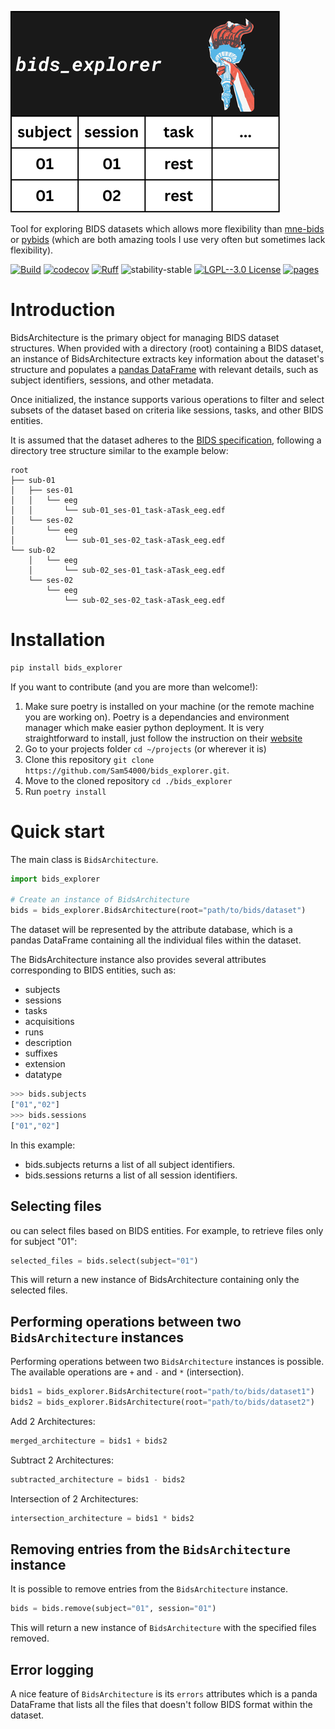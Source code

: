 ![bids_explorer_logo](https://github.com/Sam54000/bids_explorer/blob/main/docs/images/bids_explorer_logo.png)

Tool for exploring BIDS datasets which allows more flexibility than
[mne-bids](https://mne.tools/mne-bids/stable/index.html) or
[pybids](https://bids-standard.github.io/pybids/) (which are both
amazing tools I use very often but sometimes lack flexibility).

[![Build](https://github.com/Sam54000/bids_explorer/actions/workflows/test.yaml/badge.svg?branch=main)](https://github.com/Sam54000/bids_explorer/actions/workflows/test.yaml?query=branch%3Amain)
[![codecov](https://codecov.io/gh/Sam54000/bids_explorer/branch/main/graph/badge.svg?token=22HWWFWPW5)](https://codecov.io/gh/Sam54000/bids_explorer)
[![Ruff](https://img.shields.io/endpoint?url=https://raw.githubusercontent.com/astral-sh/ruff/main/assets/badge/v2.json)](https://github.com/astral-sh/ruff)
![stability-stable](https://img.shields.io/badge/stability-stable-green.svg)
[![LGPL--3.0 License](https://img.shields.io/badge/license-LGPL--3.0-blue.svg)](https://github.com/Sam54000/bids_explorer/blob/main/LICENSE)
[![pages](https://img.shields.io/badge/api-docs-blue)](https://Sam54000.github.io/bids_explorer)

# Introduction

BidsArchitecture is the primary object for managing BIDS dataset structures.
When provided with a directory (root) containing a BIDS dataset, an instance
of BidsArchitecture extracts key information about the dataset's structure and
populates a [pandas DataFrame](https://pandas.pydata.org/docs/reference/api/pandas.DataFrame.html)
with relevant details, such as subject identifiers, sessions,
and other metadata.

Once initialized, the instance supports various operations to filter and
select subsets of the dataset based on criteria like sessions, tasks, and
other BIDS entities.

It is assumed that the dataset adheres to the [BIDS specification](https://bids-specification.readthedocs.io/en/stable/introduction.html), following a directory tree structure similar to the example below:
```
root
├── sub-01
│   ├── ses-01
│   │   └── eeg
│   │       └── sub-01_ses-01_task-aTask_eeg.edf
│   └── ses-02
│       └── eeg
│           └── sub-01_ses-02_task-aTask_eeg.edf
└── sub-02
    │   └── eeg
    │       └── sub-02_ses-01_task-aTask_eeg.edf
    └── ses-02
        └── eeg
            └── sub-02_ses-02_task-aTask_eeg.edf
```

# Installation

```bash
pip install bids_explorer
```

If you want to contribute (and you are more than welcome!):

1. Make sure poetry is installed on your machine (or the remote machine you
are working on). Poetry is a dependancies and environment manager which
make easier python deployment. It is very straightforward to install, just
follow the instruction on their
[website](https://python-poetry.org/docs/#installation)
2. Go to your projects folder `cd ~/projects` (or wherever it is)
3. Clone this repository `git clone https://github.com/Sam54000/bids_explorer.git`.
4. Move to the cloned repository `cd ./bids_explorer`
5. Run `poetry install`

# Quick start

The main class is `BidsArchitecture`.
```Python
import bids_explorer

# Create an instance of BidsArchitecture
bids = bids_explorer.BidsArchitecture(root="path/to/bids/dataset")
```

The dataset will be represented by the attribute database, which is a
pandas DataFrame containing all the individual files within the dataset.

The BidsArchitecture instance also provides several attributes
corresponding to BIDS entities, such as:

- subjects
- sessions
- tasks
- acquisitions
- runs
- description
- suffixes
- extension
- datatype

```Python
>>> bids.subjects
["01","02"]
>>> bids.sessions
["01","02"]
```

In this example:
- bids.subjects returns a list of all subject identifiers.
- bids.sessions returns a list of all session identifiers.

## Selecting files
ou can select files based on BIDS entities. For example, to retrieve files
only for subject "01":
```Python
selected_files = bids.select(subject="01")
```
This will return a new instance of BidsArchitecture containing only
the selected files.

## Performing operations between two `BidsArchitecture` instances
Performing operations between two `BidsArchitecture` instances is possible.
The available operations are `+` and `-` and `*` (intersection).

```Python
bids1 = bids_explorer.BidsArchitecture(root="path/to/bids/dataset1")
bids2 = bids_explorer.BidsArchitecture(root="path/to/bids/dataset2")
```
Add 2 Architectures:
```Python
merged_architecture = bids1 + bids2
```
Subtract 2 Architectures:
```Python
subtracted_architecture = bids1 - bids2
```
Intersection of 2 Architectures:
```Python
intersection_architecture = bids1 * bids2
```

## Removing entries from the `BidsArchitecture` instance
It is possible to remove entries from the `BidsArchitecture` instance.
```Python
bids = bids.remove(subject="01", session="01")
```
This will return a new instance of `BidsArchitecture` with the specified files removed.

## Error logging
A nice feature of `BidsArchitecture` is its `errors` attributes which is a
panda DataFrame that lists all the files that doesn't follow BIDS format within
the dataset.
